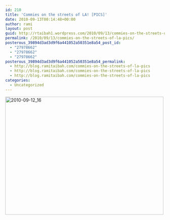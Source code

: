 ```yaml
---
id: 210
title: 'Commies on the streets of LA! [PICS]'
date: 2010-09-13T00:14:48+00:00
author: rami
layout: post
guid: http://rtaibah1.wordpress.com/2010/09/13/commies-on-the-streets-of-la-pics
permalink: /2010/09/13/commies-on-the-streets-of-la-pics/
posterous_39894d3ad3d9f6a441052a50351e8a54_post_id:
  - "27978662"
  - "27978662"
  - "27978662"
posterous_39894d3ad3d9f6a441052a50351e8a54_permalink:
  - http://blog.ramitaibah.com/commies-on-the-streets-of-la-pics
  - http://blog.ramitaibah.com/commies-on-the-streets-of-la-pics
  - http://blog.ramitaibah.com/commies-on-the-streets-of-la-pics
categories:
  - Uncategorized
---
```

<div class='p_embed p_image_embed'>
  <a href="http://139.59.20.41/wp-content/uploads/2011/12/2010-09-12_16-59-41-scaled-1000.jpg"><img alt="2010-09-12_16" height="374" src="http://139.59.20.41/wp-content/uploads/2011/12/2010-09-12_16-59-41-scaled-1000.jpg?w=300" width="500" /></a>
</div>
